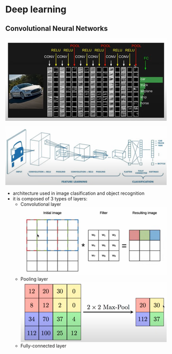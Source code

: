 # Deep learning

## Convolutional Neural Networks

![](images/deep_learning/cnn.png)

![](images/deep_learning/cnn2.png)

- architecture used in image clasification and object recognition
- it is composed of 3 types of layers:
    - Convolutional layer
    ![](images/deep_learning/conv_layer.png)
    - Pooling layer
    ![](images/deep_learning/max_pool_layer.png)
    - Fully-connected layer